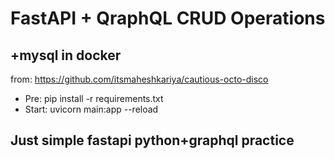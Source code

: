 # FastAPI + QraphQL CRUD Operations
## +mysql in docker
from: <https://github.com/itsmaheshkariya/cautious-octo-disco>

- Pre: pip install -r requirements.txt
- Start: uvicorn main:app --reload

## Just simple fastapi python+graphql practice
